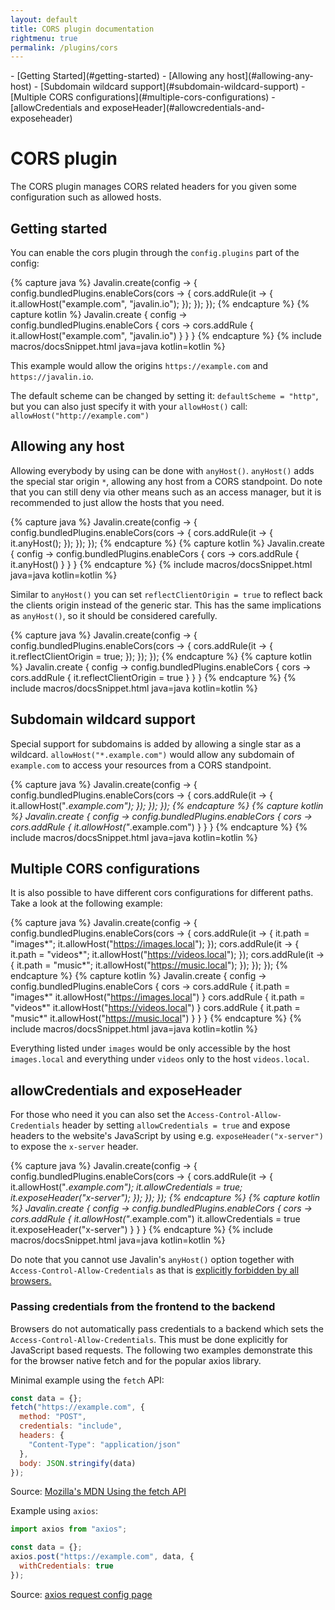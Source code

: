```yaml
---
layout: default
title: CORS plugin documentation
rightmenu: true
permalink: /plugins/cors
---
```


<div id="spy-nav" class="right-menu" markdown="1">
- [Getting Started](#getting-started)
- [Allowing any host](#allowing-any-host)
- [Subdomain wildcard support](#subdomain-wildcard-support)
- [Multiple CORS configurations](#multiple-cors-configurations)
- [allowCredentials and exposeHeader](#allowcredentials-and-exposeheader)
</div>

<h1 class="no-margin-top">CORS plugin</h1>

The CORS plugin manages CORS related headers for you given some configuration such as allowed hosts.

## Getting started

You can enable the cors plugin through the `config.plugins` part of the config:

{% capture java %}
Javalin.create(config -> {
    config.bundledPlugins.enableCors(cors -> {
        cors.addRule(it -> {
            it.allowHost("example.com", "javalin.io");
        });
    });
});
{% endcapture %}
{% capture kotlin %}
Javalin.create { config ->
    config.bundledPlugins.enableCors { cors ->
        cors.addRule {
            it.allowHost("example.com", "javalin.io")
        }
    }
}
{% endcapture %}
{% include macros/docsSnippet.html java=java kotlin=kotlin %}

This example would allow the origins `https://example.com` and `https://javalin.io`.

The default scheme can be changed by setting it: `defaultScheme = "http"`, but you can also just specify it with your
`allowHost()` call: `allowHost("http://example.com")`

## Allowing any host

Allowing everybody by using can be done with `anyHost()`.
`anyHost()` adds the special star origin `*`, allowing any host from a CORS standpoint. Do note that you can still
deny via other means such as an access manager, but it is recommended to just allow the hosts that you need.

{% capture java %}
Javalin.create(config -> {
    config.bundledPlugins.enableCors(cors -> {
        cors.addRule(it -> {
            it.anyHost();
        });
    });
});
{% endcapture %}
{% capture kotlin %}
Javalin.create { config ->
    config.bundledPlugins.enableCors { cors ->
        cors.addRule {
            it.anyHost()
        }
    }
}
{% endcapture %}
{% include macros/docsSnippet.html java=java kotlin=kotlin %}

Similar to `anyHost()` you can set `reflectClientOrigin = true` to reflect back the clients origin instead of the generic
star. This has the same implications as `anyHost()`, so it should be considered carefully.

{% capture java %}
Javalin.create(config -> {
    config.bundledPlugins.enableCors(cors -> {
        cors.addRule(it -> {
            it.reflectClientOrigin = true;
        });
    });
});
{% endcapture %}
{% capture kotlin %}
Javalin.create { config ->
    config.bundledPlugins.enableCors { cors ->
        cors.addRule {
            it.reflectClientOrigin = true
        }
    }
}
{% endcapture %}
{% include macros/docsSnippet.html java=java kotlin=kotlin %}

## Subdomain wildcard support

Special support for subdomains is added by allowing a single star as a wildcard.
`allowHost("*.example.com")` would allow any subdomain of `example.com` to access your resources from a CORS standpoint.

{% capture java %}
Javalin.create(config -> {
    config.bundledPlugins.enableCors(cors -> {
        cors.addRule(it -> {
            it.allowHost("*.example.com");
        });
    });
});
{% endcapture %}
{% capture kotlin %}
Javalin.create { config ->
    config.bundledPlugins.enableCors { cors ->
        cors.addRule {
            it.allowHost("*.example.com")
        }
    }
}
{% endcapture %}
{% include macros/docsSnippet.html java=java kotlin=kotlin %}

## Multiple CORS configurations

It is also possible to have different cors configurations for different paths.
Take a look at the following example:

{% capture java %}
Javalin.create(config -> {
    config.bundledPlugins.enableCors(cors -> {
        cors.addRule(it -> {
            it.path = "images*";
            it.allowHost("https://images.local");
        });
        cors.addRule(it -> {
            it.path = "videos*";
            it.allowHost("https://videos.local");
        });
        cors.addRule(it -> {
            it.path = "music*";
            it.allowHost("https://music.local");
        });
    });
});
{% endcapture %}
{% capture kotlin %}
Javalin.create { config ->
    config.bundledPlugins.enableCors { cors ->
        cors.addRule {
            it.path = "images*"
            it.allowHost("https://images.local")
        }
        cors.addRule {
            it.path = "videos*"
            it.allowHost("https://videos.local")
        }
        cors.addRule {
            it.path = "music*"
            it.allowHost("https://music.local")
        }
    }
}
{% endcapture %}
{% include macros/docsSnippet.html java=java kotlin=kotlin %}

Everything listed under `images` would be only accessible by the host `images.local` and everything under `videos`
only to the host `videos.local`.

## allowCredentials and exposeHeader

For those who need it you can also set the `Access-Control-Allow-Credentials` header by setting `allowCredentials = true`
and expose headers to the website's JavaScript by using e.g. `exposeHeader("x-server")` to expose the `x-server` header.

{% capture java %}
Javalin.create(config -> {
    config.bundledPlugins.enableCors(cors -> {
        cors.addRule(it -> {
            it.allowHost("*.example.com");
            it.allowCredentials = true;
            it.exposeHeader("x-server");
        });
    });
});
{% endcapture %}
{% capture kotlin %}
Javalin.create { config ->
    config.bundledPlugins.enableCors { cors ->
        cors.addRule {
            it.allowHost("*.example.com")
            it.allowCredentials = true
            it.exposeHeader("x-server")
        }
    }
}
{% endcapture %}
{% include macros/docsSnippet.html java=java kotlin=kotlin %}

Do note that you cannot use Javalin's `anyHost()` option together with `Access-Control-Allow-Credentials` as that is 
[explicitly forbidden by all browsers.](https://developer.mozilla.org/en-US/docs/Web/API/Fetch_API/Using_Fetch#sect2)

### Passing credentials from the frontend to the backend

Browsers do not automatically pass credentials to a backend which sets the `Access-Control-Allow-Credentials`.
This must be done explicitly for JavaScript based requests. The following two examples demonstrate this for the browser
native fetch and for the popular axios library.

Minimal example using the `fetch` API:

```javascript
const data = {};
fetch("https://example.com", {
  method: "POST",
  credentials: "include",
  headers: {
    "Content-Type": "application/json"
  },
  body: JSON.stringify(data)
});
```

Source: [Mozilla's MDN Using the fetch API](https://developer.mozilla.org/en-US/docs/Web/API/Fetch_API/Using_Fetch#sending_a_request_with_credentials_included)

Example using `axios`:

```javascript
import axios from "axios";

const data = {};
axios.post("https://example.com", data, {
  withCredentials: true
});
```

Source: [axios request config page](https://axios-http.com/docs/req_config)
